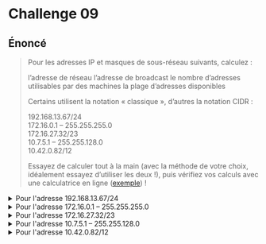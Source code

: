 # Challenge 09

## Énoncé

> Pour les adresses IP et masques de sous-réseau suivants, calculez :
>
>   l’adresse de réseau
>   l’adresse de broadcast
>    le nombre d’adresses utilisables par des machines
>    la plage d’adresses disponibles
>
> Certains utilisent la notation « classique », d’autres la notation CIDR :
>
>    192.168.13.67/24\
>    172.16.0.1 – 255.255.255.0\
>    172.16.27.32/23\
>    10.7.5.1 – 255.255.128.0\
>    10.42.0.82/12
>
> Essayez de calculer tout à la main (avec la méthode de votre choix, idéalement essayez d’utiliser les deux !), 
> puis vérifiez vos calculs avec une calculatrice en ligne ([exemple](https://www.subnet-calculator.com/cidr.php)) !

<!-- 1er block - 192.168.13.67/24 -->
<details>

<summary>Pour l'adresse 192.168.13.67/24</summary>


<details>
<summary>Méthode binaire</summary>
  <br/>
Sachant que le masque /24 vaut 11111111.11111111.11111111.00000000 en binaire<br/>
On peut transcrire l'adresse IP en binaire<br/>
<br/>
  
| IPv4 | 128 (2<sup>7</sup>) | 64 (2<sup>6</sup>) | 32 (2<sup>5</sup>) | 16 (2<sup>4</sup>) | 8 (2<sup>3</sup>) | 4 (2<sup>2</sup>) | 2 (2<sup>1</sup>) | 1 (2<sup>0</sup>) |
| --- | --- | --- | --- | --- | --- | --- | --- | --- |
|  192  |  1  |  1  |  0  |  0  |  0  |  0  |  0  |  0  |
|  168  |  1  |  0  |  1  |  0  |  1  |  0  |  0  |  0  |
|  13  |  0  |  0  |  0  |  0  |  1  |  1  |  0  |  1  |
|  67  |  0  |  1  |  0  |  0  |  0  |  0  |  1  |  1  |
<br/>
L'IP en binaire est donc: 11000000.10101000.00001101.01000011
<br/>
Pour trouver notr adresse réseau on peut appliquer l'opération AND avec l'IP et le masque de sous-réseau<br/>
<br/>

| 128 (2<sup>7</sup>) | 64 (2<sup>6</sup>) | 32 (2<sup>5</sup>) | 16 (2<sup>4</sup>) | 8 (2<sup>3</sup>) | 4 (2<sup>2</sup>) | 2 (2<sup>1</sup>) | 1 (2<sup>0</sup>) | 128 (2<sup>7</sup>) | 64 (2<sup>6</sup>) | 32 (2<sup>5</sup>) | 16 (2<sup>4</sup>) | 8 (2<sup>3</sup>) | 4 (2<sup>2</sup>) | 2 (2<sup>1</sup>) | 1 (2<sup>0</sup>) | 128 (2<sup>7</sup>) | 64 (2<sup>6</sup>) | 32 (2<sup>5</sup>) | 16 (2<sup>4</sup>) | 8 (2<sup>3</sup>) | 4 (2<sup>2</sup>) | 2 (2<sup>1</sup>) | 1 (2<sup>0</sup>) | 128 (2<sup>7</sup>) | 64 (2<sup>6</sup>) | 32 (2<sup>5</sup>) | 16 (2<sup>4</sup>) | 8 (2<sup>3</sup>) | 4 (2<sup>2</sup>) | 2 (2<sup>1</sup>) | 1 (2<sup>0</sup>) |
| --- | --- | --- | --- | --- | --- | --- | --- | --- | --- | --- | --- | --- | --- | --- | --- | --- | --- | --- | --- | --- | --- | --- | --- | --- | --- | --- | --- | --- | --- | --- | --- |
|  1  |  1  |  0  |  0  |  0  |  0  |  0  |  0  |  1  |  0  |  1  |  0  |  1  |  0  |  0  |  0  |  0  |  0  |  0  |  0  |  1  |  1  |  0  |  1  |  0  |  1  |  0  |  0  |  0  |  0  |  1  |  1  |
|  1  |  1  |  1  |  1  |  1  |  1  |  1  |  1  |  1  |  1  |  1  |  1  |  1  |  1  |  1  |  1  |  1  |  1  |  1  |  1  |  1  |  1  |  1  |  1  |  0  |  0  |  0  |  0  |  0  |  0  |  0  |  0  |
|  1  |  1  |  0  |  0  |  0  |  0  |  0  |  0  |  1  |  0  |  1  |  0  |  1  |  0  |  0  |  0  |  0  |  0  |  0  |  0  |  1  |  1  |  0  |  1  |  0  |  0  |  0  |  0  |  0  |  0  |  0  |  0  |
<br/>
Ca nous donne donc 11000000.10101000.00001101.00000000, ce qui donnerait en décimal: 192.168.13.0
on a donc notre adresse de réseau<br/>
Puisque que l'on a un masque en /24 (8 bits de 0 sur le dernier octet), ca nous donne le broadcast à 192.168.13.255 
</details>

<details>
<summary>Méthode du chiffre magique</summary>  
<br/>
/24 équivalent à 255.255.255.0, l'octet significatif est le dernier octet, 0<br/>
On soustrait 0 de 256, on a donc 256<br/>
On cherche le multiple de 256 le plus proche pour 67, dernier octet de l'adresse IP, ici on obtient 0<br/>
L'adresse réseau est donc 192.168.13.0<br/>
Pour le le broadcast on prend le multiple supérieur le plus proche, ici 256, on soustrait 1<br/>
Cela nous donne pour le broadcast: 192.168.13.255<br/>

</details>
l’adresse de réseau: 192.168.13.0<br/>
l’adresse de broadcast:192.168.13.0<br/>
le nombre d’adresses utilisables par des machines:254<br/>
la plage d’adresses disponibles: de 192.168.13.1 à 192.168.13.254  ('adresse de réseau ne peut pas être attribué à une machine, ni l'adresse de broadcast)<br/>
</details>



<!-- 2e block - 172.16.0.1 – 255.255.255.0 -->
<details>

<summary>Pour l'adresse 172.16.0.1 – 255.255.255.0</summary>

<details>
<summary>Méthode binaire</summary>
<br/>
On sait qu'en binaire, 255.255.255.0 équivaut à 11111111.11111111.11111111.00000000<br/>
On veut l'adresse IP en Binaire:<br/>
  
| IPv4 | 128 (2<sup>7</sup>) | 64 (2<sup>6</sup>) | 32 (2<sup>5</sup>) | 16 (2<sup>4</sup>) | 8 (2<sup>3</sup>) | 4 (2<sup>2</sup>) | 2 (2<sup>1</sup>) | 1 (2<sup>0</sup>) |
| --- | --- | --- | --- | --- | --- | --- | --- | --- |
|  172  |  1  |  0  |  1  |  0  |  1  |  1  |  0  |  0  |
|  16  |  0  |  0  |  0  |  1  |  0  |  0  |  0  |  0  |
|  0  |  0  |  0  |  0  |  0  |  0  |  0  |  0  |  0  |
|  1  |  0  |  0  |  0  |  0  |  0  |  0  |  0  |  1  |

Ca nous donne : 10101100.00010000.00000000.00000001<br/>
On passe l'IP et le masque de sous-réseau à la moulinette du AND<br/>

| 128 (2<sup>7</sup>) | 64 (2<sup>6</sup>) | 32 (2<sup>5</sup>) | 16 (2<sup>4</sup>) | 8 (2<sup>3</sup>) | 4 (2<sup>2</sup>) | 2 (2<sup>1</sup>) | 1 (2<sup>0</sup>) | 128 (2<sup>7</sup>) | 64 (2<sup>6</sup>) | 32 (2<sup>5</sup>) | 16 (2<sup>4</sup>) | 8 (2<sup>3</sup>) | 4 (2<sup>2</sup>) | 2 (2<sup>1</sup>) | 1 (2<sup>0</sup>) | 128 (2<sup>7</sup>) | 64 (2<sup>6</sup>) | 32 (2<sup>5</sup>) | 16 (2<sup>4</sup>) | 8 (2<sup>3</sup>) | 4 (2<sup>2</sup>) | 2 (2<sup>1</sup>) | 1 (2<sup>0</sup>) | 128 (2<sup>7</sup>) | 64 (2<sup>6</sup>) | 32 (2<sup>5</sup>) | 16 (2<sup>4</sup>) | 8 (2<sup>3</sup>) | 4 (2<sup>2</sup>) | 2 (2<sup>1</sup>) | 1 (2<sup>0</sup>) |
| --- | --- | --- | --- | --- | --- | --- | --- | --- | --- | --- | --- | --- | --- | --- | --- | --- | --- | --- | --- | --- | --- | --- | --- | --- | --- | --- | --- | --- | --- | --- | --- |
|  1  |  0  |  1  |  0  |  1  |  1  |  0  |  0  |  0  |  0  |  0  |  1  |  0  |  0  |  0  |  0  |  0  |  0  |  0  |  0  |  0  |  0  |  0  |  0  |  0  |  0  |  0  |  0  |  0  |  0  |  0  |  1  |
|  1  |  1  |  1  |  1  |  1  |  1  |  1  |  1  |  1  |  1  |  1  |  1  |  1  |  1  |  1  |  1  |  1  |  1  |  1  |  1  |  1  |  1  |  1  |  1  |  0  |  0  |  0  |  0  |  0  |  0  |  0  |  0  |
|  1  |  0  |  1  |  0  |  1  |  1  |  0  |  0  |  0  |  0  |  0  |  1  |  0  |  0  |  0  |  0  |  0  |  0  |  0  |  0  |  0  |  0  |  0  |  0  |  0  |  0  |  0  |  0  |  0  |  0  |  0  |  0  |
<br/>
ce qui nous donne : 10101100.00010000.00000000.00000000, donc 172.16.0.0<br/>
étant donné que le dernier octet du masque est un 0 (la plage des adresses utilisables est sur 8bits) on sait que le broadcast est 172.16.0.255<br/>
</details>

<details>
<summary>Méthode du chiffre magique</summary>  
<br/>
Pour 255.255.255.0 l'octet significatif est le dernier octet, 0<br/>
On soustrait 0 de 256, on a donc 256<br/>
On cherche le multiple de 256 le plus proche pour 1, dernier octet de l'adresse IP, ici on obtient 0<br/>
L'adresse réseau est donc 172.16.0.0<br/>
Pour le le broadcast on prend le multiple supérieur le plus proche, ici 256, on soustrait 1<br/>
Cela nous donne pour le broadcast: 172.16.0.255<br/>

</details>
l’adresse de réseau: 172.16.0.0 <br/>
l’adresse de broadcast: 172.16.0.255 <br/>
le nombre d’adresses utilisables par des machines: 254<br/>
la plage d’adresses disponibles: de 172.16.0.1 à 172.16.0.254 <br/>
</details>

<!-- 3e block - 172.16.27.32/23 -->  
<details>

<summary>Pour l'adresse 172.16.27.32/23</summary>

<details>
<summary>Méthode binaire</summary>
<br/>
 Le masque /23 équivaut en notation binaire à 11111111.11111111.11111110.00000000<br/>
 On cherche l'adresse IP en binaire<br/>
  
| IPv4 | 128 (2<sup>7</sup>) | 64 (2<sup>6</sup>) | 32 (2<sup>5</sup>) | 16 (2<sup>4</sup>) | 8 (2<sup>3</sup>) | 4 (2<sup>2</sup>) | 2 (2<sup>1</sup>) | 1 (2<sup>0</sup>) |
| --- | --- | --- | --- | --- | --- | --- | --- | --- |
|  172  |  1  |  0  |  1  |  0  |  1  |  1  |  0  |  0  |
|  16  |  0  |  0  |  0  |  1  |  0  |  0  |  0  |  0  |
|  27  |  0  |  0  |  0  |  1  |  1  |  0  |  1  |  1  |
|  32  |  0  |  0  |  1  |  0  |  0  |  0  |  0  |  0  |

Cela nous donne pour l'adresse IP: 10101100.00010000.00011011.00100000<br/>
Pour l'adresse IP du réseau on met l'adresse IP et le masque de sous-réseau dans le chappeau avec le AND<br/>
<br/>

| 128 (2<sup>7</sup>) | 64 (2<sup>6</sup>) | 32 (2<sup>5</sup>) | 16 (2<sup>4</sup>) | 8 (2<sup>3</sup>) | 4 (2<sup>2</sup>) | 2 (2<sup>1</sup>) | 1 (2<sup>0</sup>) | 128 (2<sup>7</sup>) | 64 (2<sup>6</sup>) | 32 (2<sup>5</sup>) | 16 (2<sup>4</sup>) | 8 (2<sup>3</sup>) | 4 (2<sup>2</sup>) | 2 (2<sup>1</sup>) | 1 (2<sup>0</sup>) | 128 (2<sup>7</sup>) | 64 (2<sup>6</sup>) | 32 (2<sup>5</sup>) | 16 (2<sup>4</sup>) | 8 (2<sup>3</sup>) | 4 (2<sup>2</sup>) | 2 (2<sup>1</sup>) | 1 (2<sup>0</sup>) | 128 (2<sup>7</sup>) | 64 (2<sup>6</sup>) | 32 (2<sup>5</sup>) | 16 (2<sup>4</sup>) | 8 (2<sup>3</sup>) | 4 (2<sup>2</sup>) | 2 (2<sup>1</sup>) | 1 (2<sup>0</sup>) |
| --- | --- | --- | --- | --- | --- | --- | --- | --- | --- | --- | --- | --- | --- | --- | --- | --- | --- | --- | --- | --- | --- | --- | --- | --- | --- | --- | --- | --- | --- | --- | --- |
|  1  |  0  |  1  |  0  |  1  |  1  |  0  |  0  |  0  |  0  |  0  |  1  |  0  |  0  |  0  |  0  |  0  |  0  |  0  |  1  |  1  |  0  |  1  |  1  |  0  |  0  |  1  |  0  |  0  |  0  |  0  |  0  |
|  1  |  1  |  1  |  1  |  1  |  1  |  1  |  1  |  1  |  1  |  1  |  1  |  1  |  1  |  1  |  1  |  1  |  1  |  1  |  1  |  1  |  1  |  1  |  0  |  0  |  0  |  0  |  0  |  0  |  0  |  0  |  0  |
|  1  |  0  |  1  |  0  |  1  |  1  |  0  |  0  |  0  |  0  |  0  |  1  |  0  |  0  |  0  |  0  |  0  |  0  |  0  |  1  |  1  |  0  |  1  |  0  |  0  |  0  |  0  |  0  |  0  |  0  |  0  |  0  |
<br/>
Cela nous donne: 10101100.00010000.00011010.00000000, en decimal:172.16.26.0<br/>
Maintenant on doit trouver le broadcast par une opération NOT sur le masque, puis une opération OR avec l'adresse obtenue et l'adresse réseau:<br/>
NOT masque: 00000000.00000000.00000001.11111111<br/>
Opération OR:<br/>
<br/>

| 128 (2<sup>7</sup>) | 64 (2<sup>6</sup>) | 32 (2<sup>5</sup>) | 16 (2<sup>4</sup>) | 8 (2<sup>3</sup>) | 4 (2<sup>2</sup>) | 2 (2<sup>1</sup>) | 1 (2<sup>0</sup>) | 128 (2<sup>7</sup>) | 64 (2<sup>6</sup>) | 32 (2<sup>5</sup>) | 16 (2<sup>4</sup>) | 8 (2<sup>3</sup>) | 4 (2<sup>2</sup>) | 2 (2<sup>1</sup>) | 1 (2<sup>0</sup>) | 128 (2<sup>7</sup>) | 64 (2<sup>6</sup>) | 32 (2<sup>5</sup>) | 16 (2<sup>4</sup>) | 8 (2<sup>3</sup>) | 4 (2<sup>2</sup>) | 2 (2<sup>1</sup>) | 1 (2<sup>0</sup>) | 128 (2<sup>7</sup>) | 64 (2<sup>6</sup>) | 32 (2<sup>5</sup>) | 16 (2<sup>4</sup>) | 8 (2<sup>3</sup>) | 4 (2<sup>2</sup>) | 2 (2<sup>1</sup>) | 1 (2<sup>0</sup>) |
| --- | --- | --- | --- | --- | --- | --- | --- | --- | --- | --- | --- | --- | --- | --- | --- | --- | --- | --- | --- | --- | --- | --- | --- | --- | --- | --- | --- | --- | --- | --- | --- |
|  1  |  0  |  1  |  0  |  1  |  1  |  0  |  0  |  0  |  0  |  0  |  1  |  0  |  0  |  0  |  0  |  0  |  0  |  0  |  1  |  1  |  0  |  1  |  1  |  0  |  0  |  1  |  0  |  0  |  0  |  0  |  0  |
|  0  |  0  |  0  |  0  |  0  |  0  |  0  |  0  |  0  |  0  |  0  |  0  |  0  |  0  |  0  |  0  |  0  |  0  |  0  |  0  |  0  |  0  |  0  |  1  |  1  |  1  |  1  |  1  |  1  |  1  |  1  |  1  |
|  1  |  0  |  1  |  0  |  1  |  1  |  0  |  0  |  0  |  0  |  0  |  1  |  0  |  0  |  0  |  0  |  0  |  0  |  0  |  1  |  1  |  0  |  1  |  1  |  1  |  1  |  1  |  1  |  1  |  1  |  1  |  1  |
<br/>

Ca nous donne comme adresse de broadcast: 10101100.00010000.00011011.11111111, ce qui nous donne en décimal:172.16.27.255<br/>
</details>
<details>
<summary>Méthode du chiffre magique</summary>  

172.16.27.32/23

L'octet significatif du masque de sous-réseau étant le 3e, la plage se détèrminera sur l'octet 27 de l'adresse IP<br/>
On soustrait 254 de 255, ca nous donne 1, on cherche le multiple de 1 le plus proche inférieur pour 27, ici 26, on met 0 sur les octets suivants<br/>
Donc pour l'adresse réseau: 172.16.26.0
Pour le broadcast, on prend le multiple supérieur le plus proche - 1, donc ici 28-1, et on mets les octets suivants à 255,  donc : 172.16.26.255




</details>
l’adresse de réseau: 127.16.26.0<br/>
l’adresse de broadcast: 127.16.27.255<br/>
le nombre d’adresses utilisables par des machines: 510<br/>
la plage d’adresses disponibles: de 127.16.26.1 à 127.16.27.254<br/>
</details>

<!-- 4e block 10.7.5.1 – 255.255.128.0 -->
<details>

<summary>Pour l'adresse 10.7.5.1 – 255.255.128.0</summary>

<details>
<summary>Méthode binaire</summary>
<br/>
  
| IPv4 | 128 (2<sup>7</sup>) | 64 (2<sup>6</sup>) | 32 (2<sup>5</sup>) | 16 (2<sup>4</sup>) | 8 (2<sup>3</sup>) | 4 (2<sup>2</sup>) | 2 (2<sup>1</sup>) | 1 (2<sup>0</sup>) |
| --- | --- | --- | --- | --- | --- | --- | --- | --- |
|  0  |  0  |  0  |  0  |  0  |  0  |  0  |  0  |  0  |
|  0  |  0  |  0  |  0  |  0  |  0  |  0  |  0  |  0  |
|  0  |  0  |  0  |  0  |  0  |  0  |  0  |  0  |  0  |
|  0  |  0  |  0  |  0  |  0  |  0  |  0  |  0  |  0  |
</details>
<details>
<summary>Méthode du chiffre magique</summary>  

</details>
l’adresse de réseau:
l’adresse de broadcast:
le nombre d’adresses utilisables par des machines:
la plage d’adresses disponibles:
</details>

<!-- 5e block - 10.42.0.82/12 -->
<details>

<summary>Pour l'adresse 10.42.0.82/12</summary>

<details>
<summary>Méthode binaire</summary>
<br/>
  
| IPv4 | 128 (2<sup>7</sup>) | 64 (2<sup>6</sup>) | 32 (2<sup>5</sup>) | 16 (2<sup>4</sup>) | 8 (2<sup>3</sup>) | 4 (2<sup>2</sup>) | 2 (2<sup>1</sup>) | 1 (2<sup>0</sup>) |
| --- | --- | --- | --- | --- | --- | --- | --- | --- |
|  0  |  0  |  0  |  0  |  0  |  0  |  0  |  0  |  0  |
|  0  |  0  |  0  |  0  |  0  |  0  |  0  |  0  |  0  |
|  0  |  0  |  0  |  0  |  0  |  0  |  0  |  0  |  0  |
|  0  |  0  |  0  |  0  |  0  |  0  |  0  |  0  |  0  |
</details>
<details>
<summary>Méthode du chiffre magique</summary>  

</details>
l’adresse de réseau:
l’adresse de broadcast:
le nombre d’adresses utilisables par des machines:
la plage d’adresses disponibles:
</details>
